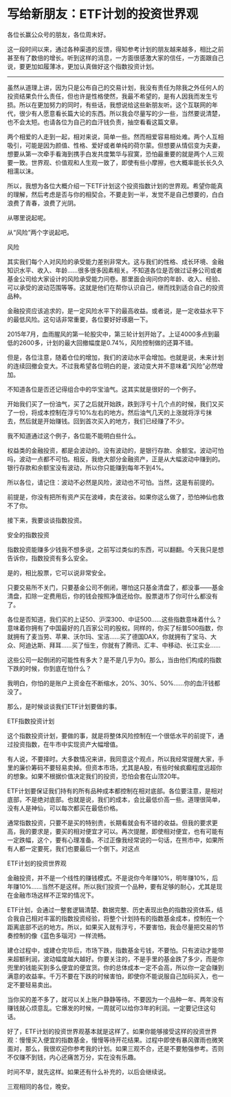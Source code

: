 # 写给新朋友：ETF计划的投资世界观

各位长赢公众号的朋友，各位周末好。

 

这一段时间以来，通过各种渠道的反馈，得知参考计划的朋友越来越多，相比之前甚至有了数倍的增长。听到这样的消息，一方面很感激大家的信任，一方面跟自己说，要更加如履薄冰，更加认真做好这个指数投资计划。

 ---

虽然从道理上讲，因为只是公布自己的交易计划，我没有责任为除我之外任何人的投资结果负什么责任，但也许是性格使然，我最不希望的，是有人因我而发生亏损。所以在更加努力的同时，有些话，我想说给这些新朋友听。这个互联网的年代，很少有人愿意看长篇大论的东西。所以我会尽量写的少一些，当然要说清楚，也不会太短。也请各位为自己的血汗钱负责，抽空看看这篇文章。

 



两个相爱的人走到一起，相对来说，简单一些。然而相爱容易相处难。两个人互相吸引，可能是因为颜值、性格、爱好或者单纯的荷尔蒙。但想要从情侣变为夫妻，想要从第一次牵手看海到携手白发共度繁华与寂寞，恐怕最重要的就是两个人三观要一致。世界观、价值观和人生观一致了，即使有些小摩擦，也大概率能长长久久相濡以沫。

 

所以，我想为各位大概介绍一下ETF计划这个投资指数计划的世界观。希望你能真的理解，然后考虑是否与你的相契合。不要走到一半，发觉不是自己想要的，白白浪费了青春，浪费了光阴。

 

从哪里说起呢。

 

从“风险”两个字说起吧。



风险

其实我们每个人对风险的承受能力差别非常大。这与我们的性格、成长环境、金融知识水平、收入、年龄……很多很多因素相关。不知道各位是否做过证券公司或者基金公司给大家设计的风险承受能力问卷。那里面会询问你的年龄、收入、经验、可以承受的波动范围等等。这就是他们在帮你认识自己，继而找到适合自己的投资品种。

 

金融投资应该追求的，是一定风险水平下的最高收益。或者说，是一定收益水平下的最低风险。这句话非常重要，各位要好好琢磨一下。

 

2015年7月，血雨腥风的第一轮股灾中，第三轮计划开始了。上证4000多点到最低的2600多，计划的最大回撤幅度是0.74%，风险控制做的还算不错。

 

但是，各位注意，随着仓位的增加，我们的波动水平会增加。也就是说，未来计划的连续回撤会变大。不过我希望各位明白的是，波动变大并不意味着“风险”必然增加。

 

不知道各位是否还记得组合中的华宝油气。这其实就是很好的一个例子。

 

开始我们买了一份油气，买了之后就开始跌，跌到浮亏十几个点的时候，我们又买了一份，将成本控制在浮亏10%左右的地方。然后油气几天的上涨就将浮亏抹去，然后就是开始赚钱。回到首次买入的地方，我们已经赚了不少。

 

我不知道通过这个例子，各位能不能明白些什么。

 

权益类的金融投资，都是会波动的。没有波动的，是银行存款、余额宝。波动可怕吗，波动一点都不可怕。相反，我绝大部分金融资产，正是从大幅波动中赚到的。银行存款和余额宝没有波动，所以你只能赚到每年不到4%。

 

所以各位，请记住：波动不必然是风险，波动也不可怕。当然，这是有前提的。

 

前提是，你没有把所有资产买在波峰，卖在波谷。如果你这么做了，恐怕神仙也救不了你。

 

接下来，我要谈谈指数投资。

 

安全的指数投资

指数投资能赚多少钱我不想多说，之前写过类似的东西，可以翻翻。今天我只是想告诉你，指数投资有多么安全。

 

是的，相比股票，它可以说非常安全。

 

只要交易所不关门，只要基金公司不倒闭，哪怕这只基金清盘了，都没事——基金清盘，扣除一定费用后，你的钱会按照净值还给你。股票退市了你可什么都没有了。

 

各位是否知道，我们买的上证50、沪深300、中证500……这些指数意味着什么？意味着你拥有了中国最好的几百家公司的股权。同样的，你买了标普500指数，你就拥有了麦当劳、苹果、沃尔玛、宝洁……买了德国DAX，你就拥有了宝马、大众、阿迪达斯、拜耳……买了恒生，你就有了腾讯、汇丰、中移动、长江实业……

 

这些公司一起倒闭的可能性有多大？是不是几乎为0。那么，当由他们构成的指数下跌的时候，你到底在怕什么？

 

我明白，你怕的是账户上资金在不断缩水，20%、30%、50%……你的血汗钱都没了。

 

那么，是时候谈谈我们ETF计划要做的事。

 

ETF指数投资计划

这个指数投资计划，要做的事，就是将整体风险控制在一个很低水平的前提下，通过投资指数，在牛市中实现资产大幅增值。

 

有人说，不要择时。大多数情况来讲，我同意这个观点，所以我经常提醒大家，手里的廉价筹码不要轻易卖掉。但资本市场，尤其是A股，有些时候疯癫程度远超你的想象。如果不根据价值决定我们的投资，恐怕会套在山顶20年。

 

ETF计划要保证我们持有的所有品种成本都控制在相对底部。各位要注意，是相对底部，不是绝对底部。也就是说，我们的成本，会比最低价高一些。道理很简单，没有人是神仙，可以每次都买在最低价格。

 

通常指数投资，只要不是买的特别贵，长期看就会有不错的收益。但我的要求更高，我的要求是，要买的相对便宜才可以。再次提醒，即使相对便宜，也有可能有一定跌幅，这个，要有心理准备。不过正像我经常说的一句话，在熊市中，如果所有人都一定要死，我们也要最后一个倒下。对这点

 

ETF计划的投资世界观

金融投资，并不是一个线性的赚钱模式。不是说你今年赚10%，明年赚10%，后年赚10%……当然不是这样。所以我们投资一个品种，要有足够的耐心，尤其是现在金融市场这样不正常的情况下。



ETF计划，会通过一整套逻辑清楚、数据完整、历史表现出色的指数投资体系，结合我自己相对丰富的指数投资经验，将整个计划持有的指数基金成本，控制在一个距离底部不远的地方。所以，如果买入就有浮亏，不要害怕，我会尽量把交易的节奏控制的像《蓝色多瑙河》一样流畅。

 

建仓过程中，或建仓完毕后，市场下跌，指数基金亏钱，不要怕。只有波动才能带来超额利润，波动幅度越大越好。你要关注的，不是手里的基金跌了多少，而是你兜里的钱能买到多么便宜的便宜货。你的总体成本一定不会高，所以你一定会赚到满意的收益率。千万不要在下跌的时候害怕，即使你不能说服自己加码买入，也一定不要轻易卖出。

 

当你买的差不多了，就可以关上账户静静等待。不要因为一个品种一年、两年没有赚钱就心烦意乱。它爆发的时候，一周就可以给你3年的利润。一定要记住这句话。

 

好了，ETF计划的投资世界观基本就是这样了。如果你能够接受这样的投资世界观：慢慢买入便宜的指数基金，慢慢等待开花结果。过程中即使有暴风骤雨也微笑面对，那么，我很欢迎你参考我的计划。如果三观不合，还是不要勉强参考。否则不仅赚不到钱，内心还痛苦万分，实在没有乐趣。

 

时间不早，就先这样。如果还有什么补充的，以后会继续说。



三观相同的各位，晚安。
